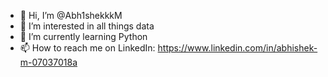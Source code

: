 - 👋 Hi, I’m @Abh1shekkkM
- 👀 I’m interested in all things data
- 🌱 I’m currently learning Python
- 📫 How to reach me on LinkedIn: https://www.linkedin.com/in/abhishek-m-07037018a

<!---
Abh1shekkkM/Abh1shekkkM is a ✨ special ✨ repository because its `README.md` (this file) appears on your GitHub profile.
You can click the Preview link to take a look at your changes.
--->
